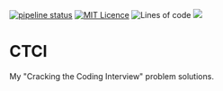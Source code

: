 [![pipeline status](https://gitlab.com/jsky.johnson/CTCI/badges/master/pipeline.svg)](https://gitlab.com/jsky.johnson/CTCI/-/commits/master)
[![MIT Licence](https://badges.frapsoft.com/os/mit/mit.png?v=103)](https://opensource.org/licenses/mit-license.php)
![Lines of code](https://img.shields.io/tokei/lines/github/jskyjohnson/CTCI)
![](https://img.shields.io/badge/maven-v3.6.3-informational)

# CTCI
My "Cracking the Coding Interview" problem solutions.
